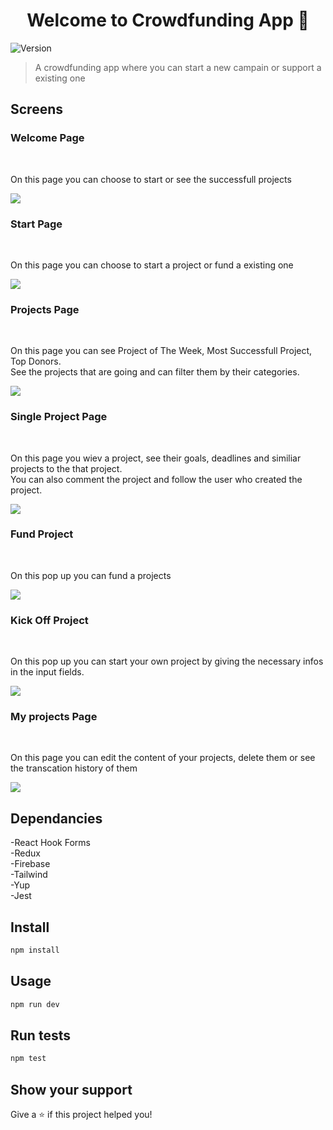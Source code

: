 <h1 align="center">Welcome to Crowdfunding App 👋</h1>
<p>
  <img alt="Version" src="https://img.shields.io/badge/version-0.1.0-blue.svg?cacheSeconds=2592000" />
</p>

> A crowdfunding app where you can start a new campain or support a existing one

<h2 align="left" >Screens</h2>

<p>
  <h3>Welcome  Page</h3> 
  <br/>
  <p>
    On this page you can choose to start or see the successfull projects
  </p>
  <img src="https://github.com/202303-PRM-TR-FEW/Capstone_Team_8/assets/113177005/92e89395-9292-4b93-a503-d4d8fb820d54" />
</p>
<p>
  <h3>Start Page</h3> 
  <br/>
  <p>
    On this page you can choose to start a project or fund a existing one
  </p>
  <img src="https://github.com/202303-PRM-TR-FEW/Capstone_Team_8/assets/113177005/19950898-6854-43f0-87f4-e07ba02364f7"/>
</p>
<p>
  <h3>Projects  Page</h3> 
  <br/>
  <p>
    On this page you can see Project of The Week, Most Successfull Project, Top Donors. <br/>
    See the projects that are going and can filter them by their categories.
  </p>
  <img src="https://github.com/202303-PRM-TR-FEW/Capstone_Team_8/assets/113177005/c0c80d65-2c33-429c-807a-43ee45803c02"/>
</p>
<p>
  <h3>Single Project Page</h3>
  <br/>
  <p>
    On this page you wiev a project, see their goals, deadlines and similiar projects to the that project. <br/>
    You can also comment the project and follow the user who created the project.
  </p>
  <img src="https://github.com/202303-PRM-TR-FEW/Capstone_Team_8/assets/113177005/286ee4c2-0307-4029-985e-303dddc67b07"/>
</p>
<p>
  <h3>Fund Project</h3>
  <br/>
  <p>
    On this pop up you can fund a projects
  </p>
  <img src="https://github.com/202303-PRM-TR-FEW/Capstone_Team_8/assets/113177005/391b172f-4da7-4633-a5b1-8a3191646b43"/>
</p>
<p>
  <h3>Kick Off Project</h3>
  <br/>
  <p>
    On this pop up you can start your own project by giving the necessary infos in the input fields.
  </p>
  <img src="https://github.com/202303-PRM-TR-FEW/Capstone_Team_8/assets/113177005/0397a894-23c7-4472-87f3-11b9c7bca154"/>
</p>
<p>
  <h3>My projects Page</h3>
  <br/>
  <p>
    On this page you can edit the content of your projects, delete them or see the transcation history of them
  </p>
  <img src="https://github.com/202303-PRM-TR-FEW/Capstone_Team_8/assets/113177005/2bfb54d8-bef2-4680-af48-1c2a5270e62e"/>
</p>


## Dependancies 
-React Hook Forms <br/>
-Redux <br/>
-Firebase <br/>
-Tailwind <br/>
-Yup <br/>
-Jest <br/>

## Install

```sh
npm install
```

## Usage

```sh
npm run dev
```

## Run tests

```sh
npm test
```

## Show your support

Give a ⭐️ if this project helped you!

